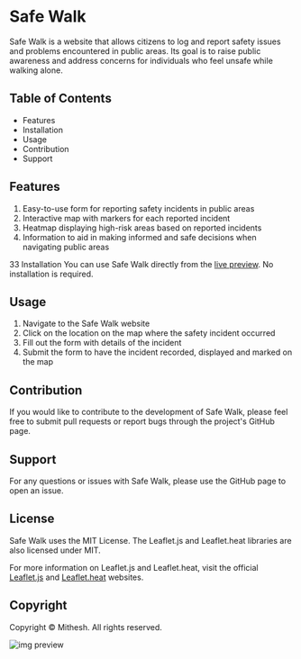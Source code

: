 # Safe Walk
Safe Walk is a website that allows citizens to log and report safety issues and problems encountered in public areas. Its goal is to raise public awareness and address concerns for individuals who feel unsafe while walking alone.

## Table of Contents
- Features
- Installation
- Usage
- Contribution
- Support

## Features
1. Easy-to-use form for reporting safety incidents in public areas
2. Interactive map with markers for each reported incident
3. Heatmap displaying high-risk areas based on reported incidents
4. Information to aid in making informed and safe decisions when navigating public areas

33 Installation
You can use Safe Walk directly from the [live preview](https://mithesh-b.github.io/Safe_Walk/). No installation is required.

## Usage
1. Navigate to the Safe Walk website
2. Click on the location on the map where the safety incident occurred
3. Fill out the form with details of the incident
4. Submit the form to have the incident recorded, displayed and marked on the map

## Contribution
If you would like to contribute to the development of Safe Walk, please feel free to submit pull requests or report bugs through the project's GitHub page.

## Support
For any questions or issues with Safe Walk, please use the GitHub page to open an issue.

## License
Safe Walk uses the MIT License. The Leaflet.js and Leaflet.heat libraries are also licensed under MIT.

For more information on Leaflet.js and Leaflet.heat, visit the official [Leaflet.js](https://leafletjs.com/) and [Leaflet.heat](https://github.com/Leaflet/Leaflet.heat) websites.

## Copyright
Copyright © Mithesh. All rights reserved.

![img preview](https://user-images.githubusercontent.com/115478939/216237673-6b97b6bc-25a9-49e2-b176-2ae7af155813.png)
